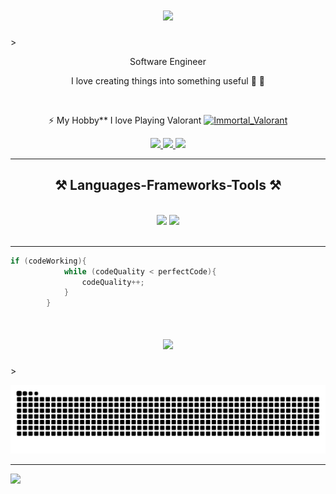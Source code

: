 <h1 align="center">
    <img src="https://readme-typing-svg.herokuapp.com?font=Fira+Code&weight=500&pause=1000&color=08D706&&width=435&lines=Kamusta!%F0%9F%91%8B+I'm+Jelynelle+Bastasa"/> 
</h1>>
<p align="center">Software Engineer</p>

   
<p align="center">I love creating things into something useful 🚀 🚀</p>
<p align="center">
</p>


<br/>
<div align="center">
 
⚡ My Hobby** I love Playing Valorant <a href="https://emoji.gg/emoji/8262_Immortal_Valorant"><img src="https://cdn3.emoji.gg/emojis/8262_Immortal_Valorant.png" width="30px" height="30px" alt="Immortal_Valorant"></a>

 </div> 
<div align="center"> 
  <a href="mailto:jelynelle.bastasa@gmail.com">
    <img src="https://img.shields.io/badge/Gmail-333333?style=for-the-badge&logo=gmail&logoColor=red" />
  </a>
  <a href="https://linkedin.com/in/jelynelle-bastasa-software-engineer" target="_blank">
    <img src="https://img.shields.io/badge/LinkedIn-0077B5?style=for-the-badge&logo=linkedin&logoColor=white" target="_blank" />
  </a>
  <a href="https://jellyace.netlify.app" target="_blank">
     <img src="https://img.shields.io/badge/Portfolio-FF5722?style=for-the-badge&logo=todoist&logoColor=white" target="_blank" /> <!-- sqlite, safari, google-chrome are other good icon options -->
  </a>
</div>

 <hr/>
 
<h2 align="center">⚒️ Languages-Frameworks-Tools ⚒️</h2>
<br/>
<div align="center">
    <img src="https://skillicons.dev/icons?i=c,cs,cpp,java,py,stackoverflow,vscode,visualstudio,tensorflow,arduino,raspberrypi" />
    <img src="https://skillicons.dev/icons?i=html,css,js,astro,nodejs,bootstrap,mysql,github,figma" /><br>
</div>

<br/>
<hr/>

``` java
if (codeWorking){
            while (codeQuality < perfectCode){
                codeQuality++;
            }
        }
```
<h1 align="center">
   <img src="https://readme-typing-svg.herokuapp.com?font=Fira+Code&pause=1000&color=08D706&width=435&lines=Thank+you+for+visiting+my+profile!%F0%9F%98%8A"/>
</h1>>


<p align="center">
<img src="https://github.com/VishwaGauravIn/VishwaGauravIn/blob/output/github-contribution-grid-snake.svg">
</p>

---
<a href="https://visitcount.itsvg.in">
  <img src="https://visitcount.itsvg.in/api?id=jellyyace&label=Profile%20Views&color=11&icon=5&pretty=true" />
</a>


